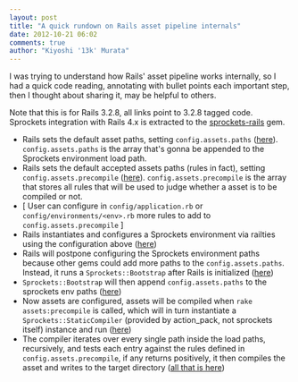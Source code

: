 ```yaml
---
layout: post
title: "A quick rundown on Rails asset pipeline internals"
date: 2012-10-21 06:02
comments: true
author: "Kiyoshi '13k' Murata"
---
```


I was trying to understand how Rails' asset pipeline works internally, so I had
a quick code reading, annotating with bullet points each important step, then I
thought about sharing it, may be helpful to others.

Note that this is for Rails 3.2.8, all links point to 3.2.8 tagged code.
Sprockets integration with Rails 4.x is extracted to the
[sprockets-rails][sprockets-rails] gem.

* Rails sets the default asset paths, setting `config.assets.paths`
  ([here][assets_paths]). `config.assets.paths` is the array that's gonna be
  appended to the Sprockets environment load path.
* Rails sets the default accepted assets paths (rules in fact), setting
  `config.assets.precompile` ([here][assets_precompile]).
  `config.assets.precompile` is the array that stores all rules that will be
  used to judge whether a asset is to be compiled or not.
* [ User can configure in `config/application.rb` or
  `config/environments/<env>.rb` more rules to add to
  `config.assets.precompile` ]
* Rails instantiates and configures a Sprockets environment via railties using
  the configuration above ([here][sprockets_env])
* Rails will postpone configuring the Sprockets environment paths because other
  gems could add more paths to the `config.assets.paths`. Instead, it runs a
  `Sprockets::Bootstrap` after Rails is initialized
  ([here][sprockets_bootstrap])
* `Sprockets::Bootstrap` will then append `config.assets.paths` to the
  sprockets env paths ([here][sprockets_append_paths])
* Now assets are configured, assets will be compiled when `rake
  assets:precompile` is called, which will in turn instantiate a
  `Sprockets::StaticCompiler` (provided by action_pack, not sprockets itself)
  instance and run ([here][assets_task])
* The compiler iterates over every single path inside the load paths,
  recursively, and tests each entry against the rules defined in
  `config.assets.precompile`, if any returns positively, it then compiles the
  asset and writes to the target directory ([all that is here][sprockets_compiler])

[assets_paths]: https://github.com/rails/rails/blob/v3.2.8/railties/lib/rails/engine.rb#L574-578
[assets_precompile]: https://github.com/rails/rails/blob/v3.2.8/railties/lib/rails/application/configuration.rb#L48
[sprockets_env]: https://github.com/rails/rails/blob/v3.2.8/actionpack/lib/sprockets/railtie.rb#L23
[sprockets_bootstrap]: https://github.com/rails/rails/blob/v3.2.8/actionpack/lib/sprockets/railtie.rb#L58-60
[sprockets_append_paths]: https://github.com/rails/rails/blob/v3.2.8/actionpack/lib/sprockets/bootstrap.rb#L12
[assets_task]: https://github.com/rails/rails/blob/v3.2.8/actionpack/lib/sprockets/assets.rake#L50-56
[sprockets_compiler]: https://github.com/rails/rails/blob/v3.2.8/actionpack/lib/sprockets/static_compiler.rb

[sprockets-rails]: https://github.com/rails/sprockets-rails
